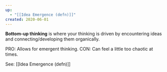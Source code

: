 ```yaml
---
up:
  - "[[Idea Emergence (defn)]]"
created: 2020-06-01
---
```


**Bottom-up thinking** is where your thinking is driven by encountering ideas and connecting/developing them organically. 

PRO: Allows for emergent thinking.
CON: Can feel a little too chaotic at times. 

See: [[Idea Emergence (defn)]]